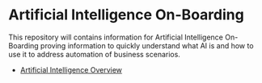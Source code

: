# Artificial Intelligence On-Boarding

This repository will contains information for Artificial Intelligence On-Boarding proving information to quickly understand what AI is and how to use it to address automation of business scenarios.

* [Artificial Intelligence Overview](docs/AI-Overview.md)
